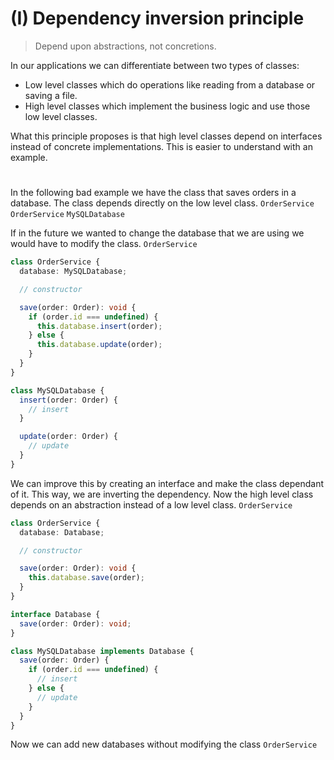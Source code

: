 # (I) Dependency inversion principle

> Depend upon abstractions, not concretions.

In our applications we can differentiate between two types of classes:

- Low level classes which do operations like reading from a database or saving a file.
- High level classes which implement the business logic and use those low level classes.

What this principle proposes is that high level classes depend on interfaces instead of concrete implementations. This is easier to understand with an example.

#

In the following bad example we have the class that saves orders in a database. The class depends directly on the low level class.
`OrderService`
`OrderService`
`MySQLDatabase`

If in the future we wanted to change the database that we are using we would have to modify the class.
`OrderService`

```typescript
class OrderService {
  database: MySQLDatabase;

  // constructor

  save(order: Order): void {
    if (order.id === undefined) {
      this.database.insert(order);
    } else {
      this.database.update(order);
    }
  }
}

class MySQLDatabase {
  insert(order: Order) {
    // insert
  }

  update(order: Order) {
    // update
  }
}
```

We can improve this by creating an interface and make the class dependant of it. This way, we are inverting the dependency. Now the high level class depends on an abstraction instead of a low level class. `OrderService`

```typescript
class OrderService {
  database: Database;

  // constructor

  save(order: Order): void {
    this.database.save(order);
  }
}

interface Database {
  save(order: Order): void;
}

class MySQLDatabase implements Database {
  save(order: Order) {
    if (order.id === undefined) {
      // insert
    } else {
      // update
    }
  }
}
```

Now we can add new databases without modifying the class `OrderService`
